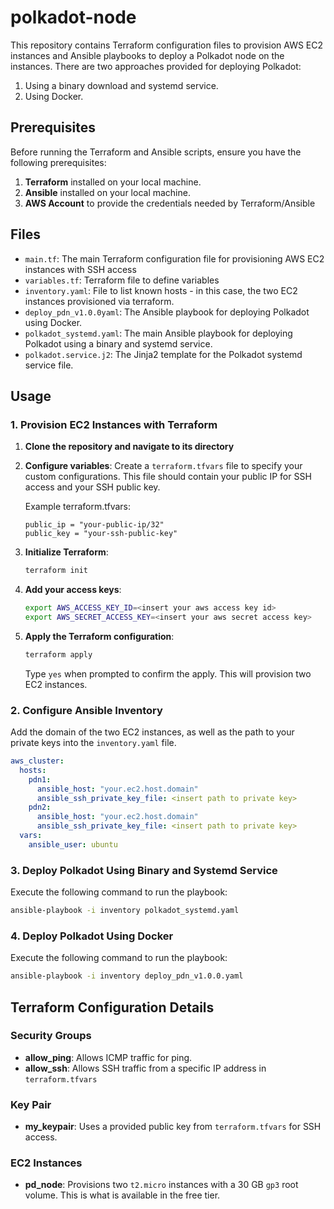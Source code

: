 # polkadot-node

This repository contains Terraform configuration files to provision AWS EC2 instances and Ansible playbooks to deploy a Polkadot node on the instances. There are two approaches provided for deploying Polkadot:

1. Using a binary download and systemd service.
2. Using Docker.

## Prerequisites

Before running the Terraform and Ansible scripts, ensure you have the following prerequisites:

1. **Terraform** installed on your local machine.
2. **Ansible** installed on your local machine.
3. **AWS Account** to provide the credentials needed by Terraform/Ansible

## Files

- `main.tf`: The main Terraform configuration file for provisioning AWS EC2 instances with SSH access
- `variables.tf`: Terraform file to define variables
- `inventory.yaml`: File to list known hosts - in this case, the two EC2 instances provisioned via terraform.
- `deploy_pdn_v1.0.0yaml`: The Ansible playbook for deploying Polkadot using Docker.
- `polkadot_systemd.yaml`: The main Ansible playbook for deploying Polkadot using a binary and systemd service.
- `polkadot.service.j2`: The Jinja2 template for the Polkadot systemd service file.

## Usage

### 1. Provision EC2 Instances with Terraform

1. **Clone the repository and navigate to its directory**
2. **Configure variables**:
    Create a `terraform.tfvars` file to specify your custom configurations. This file should contain your public IP for SSH access and your SSH public key.

    Example terraform.tfvars:
    ```hcl
    public_ip = "your-public-ip/32"
    public_key = "your-ssh-public-key"
    ```
2. **Initialize Terraform**:
    ```sh
    terraform init
    ```
3. **Add your access keys**:
    ```sh
    export AWS_ACCESS_KEY_ID=<insert your aws access key id>                        
    export AWS_SECRET_ACCESS_KEY=<insert your aws secret access key>
    
4. **Apply the Terraform configuration**:

    ```sh
    terraform apply
    ```

    Type `yes` when prompted to confirm the apply. This will provision two EC2 instances.

### 2. Configure Ansible Inventory
Add the domain of the two EC2 instances, as well as the path to your private keys into the `inventory.yaml` file.
```yml
aws_cluster:
  hosts:
    pdn1:
      ansible_host: "your.ec2.host.domain"
      ansible_ssh_private_key_file: <insert path to private key>
    pdn2:
      ansible_host: "your.ec2.host.domain"
      ansible_ssh_private_key_file: <insert path to private key>
  vars:
    ansible_user: ubuntu
```

### 3. Deploy Polkadot Using Binary and Systemd Service
    
Execute the following command to run the playbook:

```sh
ansible-playbook -i inventory polkadot_systemd.yaml
```


### 4. Deploy Polkadot Using Docker
Execute the following command to run the playbook:

```sh
ansible-playbook -i inventory deploy_pdn_v1.0.0.yaml
```

## Terraform Configuration Details

### Security Groups

- **allow_ping**: Allows ICMP traffic for ping.
- **allow_ssh**: Allows SSH traffic from a specific IP address in `terraform.tfvars`

### Key Pair

- **my_keypair**: Uses a provided public key from `terraform.tfvars` for SSH access.

### EC2 Instances

- **pd_node**: Provisions two `t2.micro` instances with a 30 GB `gp3` root volume. This is what is available in the free tier.
